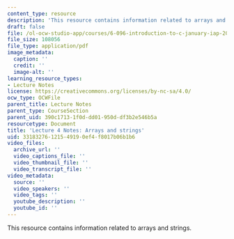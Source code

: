 ```yaml
---
content_type: resource
description: 'This resource contains information related to arrays and strings. '
draft: false
file: /ol-ocw-studio-app/courses/6-096-introduction-to-c-january-iap-2011/33183276121549190ef4f8017b06b1b6_MIT6_096IAP11_lec04.pdf
file_size: 108056
file_type: application/pdf
image_metadata:
  caption: ''
  credit: ''
  image-alt: ''
learning_resource_types:
- Lecture Notes
license: https://creativecommons.org/licenses/by-nc-sa/4.0/
ocw_type: OCWFile
parent_title: Lecture Notes
parent_type: CourseSection
parent_uid: 390c1713-1f0d-dd01-950d-df3b2e546b5a
resourcetype: Document
title: 'Lecture 4 Notes: Arrays and strings'
uid: 33183276-1215-4919-0ef4-f8017b06b1b6
video_files:
  archive_url: ''
  video_captions_file: ''
  video_thumbnail_file: ''
  video_transcript_file: ''
video_metadata:
  source: ''
  video_speakers: ''
  video_tags: ''
  youtube_description: ''
  youtube_id: ''
---
```

This resource contains information related to arrays and strings.